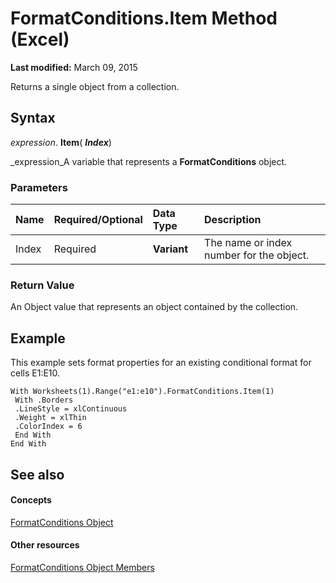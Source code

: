 
# FormatConditions.Item Method (Excel)

 **Last modified:** March 09, 2015

Returns a single object from a collection.

## Syntax

 _expression_. **Item**( **_Index_**)

 _expression_A variable that represents a  **FormatConditions** object.


### Parameters



|**Name**|**Required/Optional**|**Data Type**|**Description**|
|:-----|:-----|:-----|:-----|
|Index|Required| **Variant**|The name or index number for the object.|

### Return Value

An Object value that represents an object contained by the collection.


## Example

This example sets format properties for an existing conditional format for cells E1:E10.


```
With Worksheets(1).Range("e1:e10").FormatConditions.Item(1) 
 With .Borders 
 .LineStyle = xlContinuous 
 .Weight = xlThin 
 .ColorIndex = 6 
 End With 
End With
```


## See also


#### Concepts


 [FormatConditions Object](2486d4b4-605c-76d8-132a-694c0c600a81.md)
#### Other resources


 [FormatConditions Object Members](0e5a3774-fe65-597f-9b97-3bba637b55cc.md)
